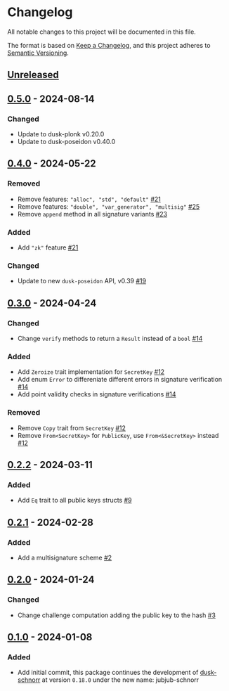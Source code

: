 # Changelog

All notable changes to this project will be documented in this file.

The format is based on [Keep a Changelog](https://keepachangelog.com/en/1.0.0/),
and this project adheres to [Semantic Versioning](https://semver.org/spec/v2.0.0.html).

## [Unreleased]

## [0.5.0] - 2024-08-14

### Changed

- Update to dusk-plonk v0.20.0
- Update to dusk-poseidon v0.40.0

## [0.4.0] - 2024-05-22

### Removed

- Remove features: `"alloc", "std", "default"` [#21]
- Remove features: `"double", "var_generator", "multisig"` [#25]
- Remove `append` method in all signature variants [#23]

### Added

- Add `"zk"` feature [#21]

### Changed

- Update to new `dusk-poseidon` API, v0.39 [#19]

## [0.3.0] - 2024-04-24

### Changed

- Change `verify` methods to return a `Result` instead of a `bool` [#14]

### Added

- Add `Zeroize` trait implementation for `SecretKey` [#12]
- Add enum `Error` to differeniate different errors in signature verification [#14]
- Add point validity checks in signature verifications [#14]

### Removed

- Remove `Copy` trait from `SecretKey` [#12]
- Remove `From<SecretKey>` for `PublicKey`, use `From<&SecretKey>` instead [#12]

## [0.2.2] - 2024-03-11

### Added

- Add `Eq` trait to all public keys structs [#9]

## [0.2.1] - 2024-02-28

### Added

- Add a multisignature scheme [#2]

## [0.2.0] - 2024-01-24

### Changed

- Change challenge computation adding the public key to the hash [#3]

## [0.1.0] - 2024-01-08

### Added

- Add initial commit, this package continues the development of [dusk-schnorr](https://github.com/dusk-network/schnorr/) at version `0.18.0` under the new name: jubjub-schnorr

<!-- ISSUES -->
[#25]: https://github.com/dusk-network/jubjub-schnorr/issues/25
[#23]: https://github.com/dusk-network/jubjub-schnorr/issues/23
[#21]: https://github.com/dusk-network/jubjub-schnorr/issues/21
[#19]: https://github.com/dusk-network/jubjub-schnorr/issues/19
[#14]: https://github.com/dusk-network/jubjub-schnorr/issues/14
[#12]: https://github.com/dusk-network/jubjub-schnorr/issues/12
[#9]: https://github.com/dusk-network/jubjub-schnorr/issues/9
[#3]: https://github.com/dusk-network/jubjub-schnorr/issues/3
[#2]: https://github.com/dusk-network/jubjub-schnorr/issues/2

<!-- VERSIONS -->
[Unreleased]: https://github.com/dusk-network/jubjub-schnorr/compare/v0.5.0...HEAD
[0.5.0]: https://github.com/dusk-network/jubjub-schnorr/compare/v0.4.0...v0.5.0
[0.4.0]: https://github.com/dusk-network/jubjub-schnorr/compare/v0.3.0...v0.4.0
[0.3.0]: https://github.com/dusk-network/jubjub-schnorr/compare/v0.2.2...v0.3.0
[0.2.2]: https://github.com/dusk-network/jubjub-schnorr/compare/v0.2.1...v0.2.2
[0.2.1]: https://github.com/dusk-network/jubjub-schnorr/compare/v0.2.0...v0.2.1
[0.2.0]: https://github.com/dusk-network/jubjub-schnorr/compare/v0.1.0...v0.2.0
[0.1.0]: https://github.com/dusk-network/jubjub-schnorr/releases/tag/v0.1.0
